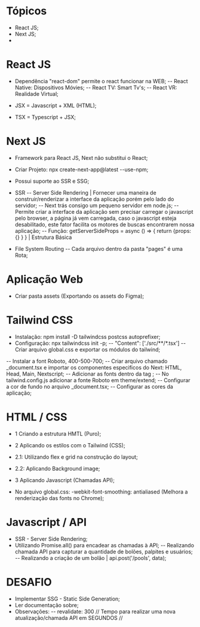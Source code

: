 # Tópicos

 - React JS;
 - Next JS;
 -

# React JS

 - Dependência "react-dom" permite o react funcionar na WEB;
 -- React Native: Dispositivos Móvies;
 -- React TV: Smart Tv's;
 -- React VR: Realidade Virtual;

 - JSX = Javascript + XML (HTML);
 - TSX = Typescript + JSX;
 
# Next JS
 
 - Framework para React JS, Next não substitui o React;

 - Criar Projeto: npx create-next-app@latest --use-npm;
 
 - Possui suporte ao SSR e SSG;
 - SSR 
 -- Server Side Rendering | Fornecer uma maneira de construir/renderizar a interface da aplicação porém pelo lado do servidor;
 -- Next trás consigo um pequeno servidor em node.js;
 -- Permite criar a interface da aplicação sem precisar carregar o javascript pelo browser, a página já vem carregada, caso o javascript esteja desabilitado, este fator facilita os motores de buscas encontrarem nossa aplicação;
 -- Função: getServerSideProps = async () => { return {props: {} } } | Estrutura Básica
 
 - File System Routing
 -- Cada arquivo dentro da pasta "pages" é uma Rota;

# Aplicação Web
- Criar pasta assets (Exportando os assets do Figma);

# Tailwind CSS
 - Instalação: npm install -D tailwindcss postcss autoprefixer;
 - Configuração: npx tailwindcss init -p;
 -- "Content": ['./src/**/*.tsx']
 -- Criar arquivo global.css e exportar os módulos do tailwind;

 -- Instalar a font Roboto, 400-500-700;
 -- Criar arquivo chamado _document.tsx e importar os componentes especificos do Next: HTML, Head, Main, Nextscript;
 -- Adicionar as fonts dentro da tag <Head></Head>;
 -- No tailwind.config.js adicionar a fonte Roboto em theme/extend;
 -- Configurar a cor de fundo no arquivo _document.tsx;
 -- Configurar as cores da aplicação;

# HTML / CSS
 - 1 Criando a estrutura HMTL (Puro);
 - 2 Aplicando os estilos com o Tailwind (CSS);
 - 2.1: Utilizando flex e grid na construção do layout;
 - 2.2: Aplicando Background image;
 - 3 Aplicando Javascript (Chamadas API);

 - No arquivo global.css: -webkit-font-smoothing: antialiased (Melhora a renderização das fonts no Chrome);

 # Javascript / API 
  - SSR - Server Side Rendering;
  - Utilizando Promise.all() para encadear as chamadas à API;
  -- Realizando chamada API para capturar a quantidade de bolões, palpites e usuários;
  -- Realizando a criação de um bolão | api.post('/pools', data);

 # DESAFIO
 - Implementar SSG - Static Side Generation;
 - Ler documentação sobre;
 - Observações:
 --  revalidate: 300 // Tempo para realizar uma nova atualização/chamada API em SEGUNDOS //